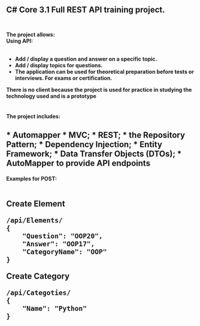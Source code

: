 <h2>C# Core 3.1 Full REST API training project.
<br><br>
<h4>The project allows:<br>
Using API:<br><br>

*  Add / display a question and answer on a specific topic.
*  Add / display topics for questions.
*  The application can be used for theoretical preparation before tests or interviews. For exams or certification.<br>

There is no client because the project is used for practice in studying the technology used and is a prototype
<br><br>	
<h4>The project includes:
<h2>
* Automapper
* MVC;
* REST;
* the Repository Pattern;
* Dependency Injection; 
* Entity Framework;
* Data Transfer Objects (DTOs);
* AutoMapper to provide API endpoints

<h4>Examples for POST:<br><br>
<h2>
﻿Create Element

	/api/Elements/
	{
		"Question": "OOP20",
		"Answer": "OOP17",
		"CategoryName": "OOP"
	}

Create Category

	/api/Categoties/
	{
		"Name": "Python"
	}

